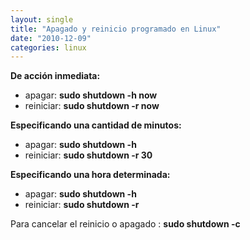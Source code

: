 ```yaml
---
layout: single
title: "Apagado y reinicio programado en Linux"
date: "2010-12-09"
categories: linux
---
```


**De acción inmediata:**

- apagar: **sudo shutdown -h now**
- reiniciar: **sudo shutdown -r now**

**Especificando una cantidad de minutos:**

- apagar: **sudo shutdown -h <tiempo>**
- reiniciar: **sudo shutdown -r 30**

**Especificando una hora determinada:**

- apagar: **sudo shutdown -h <hora determinada>**
- reiniciar: **sudo shutdown -r <hora determinada>**

Para cancelar el reinicio o apagado : **sudo shutdown -c**
